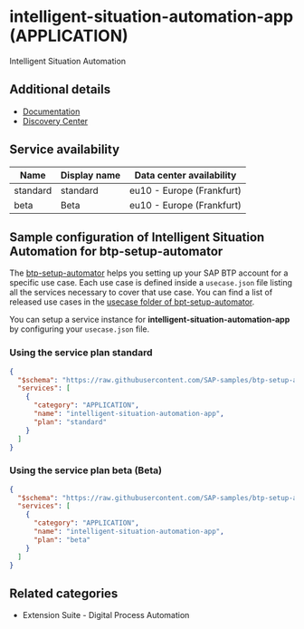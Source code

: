 # intelligent-situation-automation-app (APPLICATION)

Intelligent Situation Automation

## Additional details

- [Documentation](https://help.sap.com/viewer/product/INTELLIGENT_SITUATION_AUT/1.0/en-US)
- [Discovery Center](https://discovery-center.cloud.sap/serviceCatalog/intelligent-situation-automation)

## Service availability

| Name | Display name | Data center availability  |
|------|----------------|---------------------------|
|  standard  |  standard  | eu10 - Europe (Frankfurt)  |
|  beta  |  Beta  | eu10 - Europe (Frankfurt)  |

## Sample configuration of **Intelligent Situation Automation** for btp-setup-automator

The [btp-setup-automator](https://github.com/SAP-samples/btp-setup-automator) helps you setting up your SAP BTP account for a specific use case. Each use case is defined inside a `usecase.json` file listing all the services necessary to cover that use case. You can find a list of released use cases in the [usecase folder of bpt-setup-automator](https://github.com/SAP-samples/btp-setup-automator/tree/main/usecases).

You can setup a service instance for **intelligent-situation-automation-app** by configuring your `usecase.json` file.

### Using the service plan **standard**

```json
{
  "$schema": "https://raw.githubusercontent.com/SAP-samples/btp-setup-automator/main/libs/btpsa-usecase.json",
  "services": [
    {
      "category": "APPLICATION",
      "name": "intelligent-situation-automation-app",
      "plan": "standard"      
    }
  ]
}
```

### Using the service plan **beta** (Beta)

```json
{
  "$schema": "https://raw.githubusercontent.com/SAP-samples/btp-setup-automator/main/libs/btpsa-usecase.json",
  "services": [
    {
      "category": "APPLICATION",
      "name": "intelligent-situation-automation-app",
      "plan": "beta"      
    }
  ]
}
```

## Related categories

- Extension Suite - Digital Process Automation